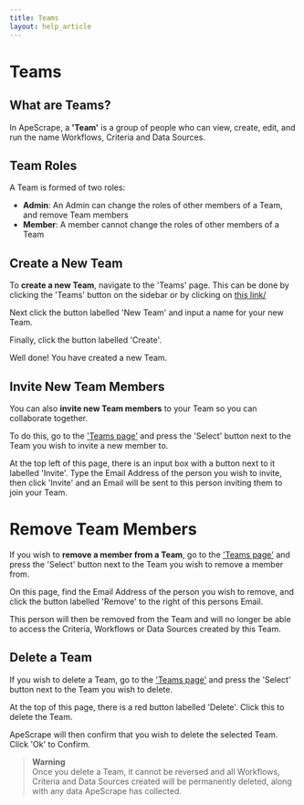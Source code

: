 ```yaml
---
title: Teams
layout: help_article
---
```


# Teams

## What are Teams?
In ApeScrape, a **'Team'** is a group of people who can view, create, edit, and run the name Workflows, Criteria and Data Sources.

## Team Roles
A Team is formed of two roles:
- **Admin**: An Admin can change the roles of other members of a Team, and remove Team members
- **Member**: A member cannot change the roles of other members of a Team

## Create a New Team
To **create a new Team**, navigate to the 'Teams' page. This can be done by clicking the 'Teams' button on the sidebar or by clicking on [this link/](https://dashboard.apescrape.com/teams/)

Next click the button labelled 'New Team' and input a name for your new Team.

Finally, click the button labelled 'Create'.

Well done! You have created a new Team.

## Invite New Team Members
You can also **invite new Team members** to your Team so you can collaborate together. 

To do this, go to the ['Teams page'](https://dashboard.apescrape.com/teams/) and press the 'Select' button next to the Team you wish to invite a new member to. 

At the top left of this page, there is an input box with a button next to it labelled 'Invite'. Type the Email Address of the person you wish to invite, then click 'Invite' and an Email will be sent to this person inviting them to join your Team.

# Remove Team Members
If you wish to **remove a member from a Team**, go to the ['Teams page'](https://dashboard.apescrape.com/teams/) and press the 'Select' button next to the Team you wish to remove a member from. 

On this page, find the Email Address of the person you wish to remove, and click the button labelled 'Remove' to the right of this persons Email.

This person will then be removed from the Team and will no longer be able to access the Criteria, Workflows or Data Sources created by this Team.

## Delete a Team
If you wish to delete a Team, go to the ['Teams page'](https://dashboard.apescrape.com/teams/) and press the 'Select' button next to the Team you wish to delete.

At the top of this page, there is a red button labelled 'Delete'. Click this to delete the Team.

ApeScrape will then confirm that you wish to delete the selected Team. Click 'Ok' to Confirm.

> **Warning**  
> Once you delete a Team, it cannot be reversed and all Workflows, Criteria and Data Sources created will be permanently deleted, along with any data ApeScrape has collected. 